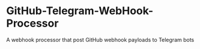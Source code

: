 # GitHub-Telegram-WebHook-Processor
A webhook processor that post GitHub webhook payloads to Telegram bots 
